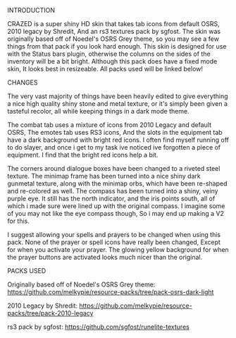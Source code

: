 INTRODUCTION

CRAZED is a super shiny HD skin that takes tab icons from default OSRS, 2010 legacy by Shredit, And an rs3 textures pack by sgfost. The skin was originally based off of Noedel's OSRS Grey theme, so you may see a few things from that pack if you look hard enough. This skin is designed for use with the Status bars plugin, otherwise the columns on the sides of the inventory will be a bit bright. Although this pack does have a fixed mode skin, It looks best in resizeable. All packs used will be linked below!



CHANGES

The very vast majority of things have been heavily edited to give everything a nice high quality shiny stone and metal texture, or it's simply been given a tasteful recolor, all while keeping things in a dark mode theme. 

The combat tab uses a mixture of icons from 2010 Legacy and default OSRS, The emotes tab uses RS3 icons, And the slots in the equipment tab have a dark background with bright red icons. I often find myself running off to do slayer, and once i get to my task ive noticed ive forgotten a piece of equipment. I find that the bright red icons help a bit.

The corners around dialogue boxes have been changed to a riveted steel texture. The minimap frame has been turned into a nice shiny dark gunmetal texture, along with the minimap orbs, which have been re-shaped and re-colored as well. The compass has been turned into a shiny, veiny purple eye. It still has the north indicator, and the iris points south, all of which i made sure were lined up with the original compass. I imagine some of you may not like the eye compass though, So i may end up making a V2 for this.


I suggest allowing your spells and prayers to be changed when using this pack. None of the prayer or spell icons have really been changed, Except for when you activate your prayer. The glowing yellow background for when the prayer buttons are activated looks much nicer than the original.



PACKS USED

Originally based off of Noedel's OSRS Grey theme:
https://github.com/melkypie/resource-packs/tree/pack-osrs-dark-light


2010 Legacy by Shredit:
https://github.com/melkypie/resource-packs/tree/pack-2010-legacy


rs3 pack by sgfost:
https://github.com/sgfost/runelite-textures